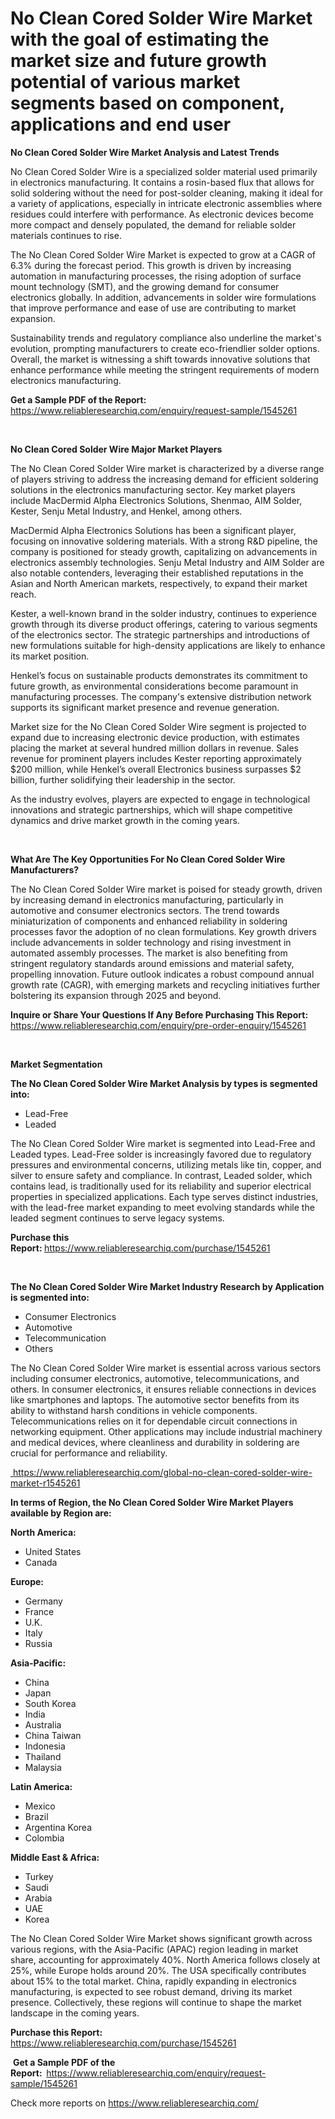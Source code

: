 <p><h1>No Clean Cored Solder Wire Market with the goal of estimating the market size and future growth potential of various market segments based on component, applications and end user</h1></p><p><strong>No Clean Cored Solder Wire Market Analysis and Latest Trends</strong></p>
<p><p>No Clean Cored Solder Wire is a specialized solder material used primarily in electronics manufacturing. It contains a rosin-based flux that allows for solid soldering without the need for post-solder cleaning, making it ideal for a variety of applications, especially in intricate electronic assemblies where residues could interfere with performance. As electronic devices become more compact and densely populated, the demand for reliable solder materials continues to rise.</p><p>The No Clean Cored Solder Wire Market is expected to grow at a CAGR of 6.3% during the forecast period. This growth is driven by increasing automation in manufacturing processes, the rising adoption of surface mount technology (SMT), and the growing demand for consumer electronics globally. In addition, advancements in solder wire formulations that improve performance and ease of use are contributing to market expansion. </p><p>Sustainability trends and regulatory compliance also underline the market's evolution, prompting manufacturers to create eco-friendlier solder options. Overall, the market is witnessing a shift towards innovative solutions that enhance performance while meeting the stringent requirements of modern electronics manufacturing.</p></p>
<p><strong>Get a Sample PDF of the Report:&nbsp;</strong> <a href="https://www.reliableresearchiq.com/enquiry/request-sample/1545261?utm_campaign=2207&utm_medium=2&utm_source=Github&utm_content=ia&utm_term=02022025&utm_id=no-clean-cored-solder-wire">https://www.reliableresearchiq.com/enquiry/request-sample/1545261</a></p>
<p>&nbsp;</p>
<p><strong>No Clean Cored Solder Wire Major Market Players</strong></p>
<p><p>The No Clean Cored Solder Wire market is characterized by a diverse range of players striving to address the increasing demand for efficient soldering solutions in the electronics manufacturing sector. Key market players include MacDermid Alpha Electronics Solutions, Shenmao, AIM Solder, Kester, Senju Metal Industry, and Henkel, among others.</p><p>MacDermid Alpha Electronics Solutions has been a significant player, focusing on innovative soldering materials. With a strong R&D pipeline, the company is positioned for steady growth, capitalizing on advancements in electronics assembly technologies. Senju Metal Industry and AIM Solder are also notable contenders, leveraging their established reputations in the Asian and North American markets, respectively, to expand their market reach.</p><p>Kester, a well-known brand in the solder industry, continues to experience growth through its diverse product offerings, catering to various segments of the electronics sector. The strategic partnerships and introductions of new formulations suitable for high-density applications are likely to enhance its market position.</p><p>Henkel’s focus on sustainable products demonstrates its commitment to future growth, as environmental considerations become paramount in manufacturing processes. The company's extensive distribution network supports its significant market presence and revenue generation.</p><p>Market size for the No Clean Cored Solder Wire segment is projected to expand due to increasing electronic device production, with estimates placing the market at several hundred million dollars in revenue. Sales revenue for prominent players includes Kester reporting approximately $200 million, while Henkel’s overall Electronics business surpasses $2 billion, further solidifying their leadership in the sector.</p><p>As the industry evolves, players are expected to engage in technological innovations and strategic partnerships, which will shape competitive dynamics and drive market growth in the coming years.</p></p>
<p>&nbsp;</p>
<p><strong>What Are The Key Opportunities For No Clean Cored Solder Wire Manufacturers?</strong></p>
<p><p>The No Clean Cored Solder Wire market is poised for steady growth, driven by increasing demand in electronics manufacturing, particularly in automotive and consumer electronics sectors. The trend towards miniaturization of components and enhanced reliability in soldering processes favor the adoption of no clean formulations. Key growth drivers include advancements in solder technology and rising investment in automated assembly processes. The market is also benefiting from stringent regulatory standards around emissions and material safety, propelling innovation. Future outlook indicates a robust compound annual growth rate (CAGR), with emerging markets and recycling initiatives further bolstering its expansion through 2025 and beyond.</p></p>
<p><strong>Inquire or Share Your Questions If Any Before Purchasing This Report:</strong> <a href="https://www.reliableresearchiq.com/enquiry/pre-order-enquiry/1545261?utm_campaign=2207&utm_medium=2&utm_source=Github&utm_content=ia&utm_term=02022025&utm_id=no-clean-cored-solder-wire">https://www.reliableresearchiq.com/enquiry/pre-order-enquiry/1545261</a></p>
<p>&nbsp;</p>
<p><strong>Market Segmentation</strong></p>
<p><strong>The No Clean Cored Solder Wire Market Analysis by types is segmented into:</strong></p>
<p><ul><li>Lead-Free</li><li>Leaded</li></ul></p>
<p><p>The No Clean Cored Solder Wire market is segmented into Lead-Free and Leaded types. Lead-Free solder is increasingly favored due to regulatory pressures and environmental concerns, utilizing metals like tin, copper, and silver to ensure safety and compliance. In contrast, Leaded solder, which contains lead, is traditionally used for its reliability and superior electrical properties in specialized applications. Each type serves distinct industries, with the lead-free market expanding to meet evolving standards while the leaded segment continues to serve legacy systems.</p></p>
<p><strong>Purchase this Report:&nbsp;</strong><a href="https://www.reliableresearchiq.com/purchase/1545261?utm_campaign=2207&utm_medium=2&utm_source=Github&utm_content=ia&utm_term=02022025&utm_id=no-clean-cored-solder-wire">https://www.reliableresearchiq.com/purchase/1545261</a></p>
<p>&nbsp;</p>
<p><strong>The No Clean Cored Solder Wire Market Industry Research by Application is segmented into:</strong></p>
<p><ul><li>Consumer Electronics</li><li>Automotive</li><li>Telecommunication</li><li>Others</li></ul></p>
<p><p>The No Clean Cored Solder Wire market is essential across various sectors including consumer electronics, automotive, telecommunications, and others. In consumer electronics, it ensures reliable connections in devices like smartphones and laptops. The automotive sector benefits from its ability to withstand harsh conditions in vehicle components. Telecommunications relies on it for dependable circuit connections in networking equipment. Other applications may include industrial machinery and medical devices, where cleanliness and durability in soldering are crucial for performance and reliability.</p></p>
<p><a href="https://www.reliableresearchiq.com/global-no-clean-cored-solder-wire-market-r1545261?utm_campaign=2207&utm_medium=2&utm_source=Github&utm_content=ia&utm_term=02022025&utm_id=no-clean-cored-solder-wire">&nbsp;https://www.reliableresearchiq.com/global-no-clean-cored-solder-wire-market-r1545261</a></p>
<p><strong>In terms of Region, the No Clean Cored Solder Wire Market Players available by Region are:</strong></p>
<p>
    <p> <strong> North America: </strong>
        <ul>
            <li>United States</li>
            <li>Canada</li>
        </ul>
        </p> 
    <p> <strong> Europe: </strong>
        <ul>
            <li>Germany</li>
            <li>France</li>
            <li>U.K.</li>
            <li>Italy</li>
            <li>Russia</li>
        </ul>
        </p> 
    <p> <strong> Asia-Pacific: </strong>
        <ul>
            <li>China</li>
            <li>Japan</li>
            <li>South Korea</li>
            <li>India</li>
            <li>Australia</li>
            <li>China Taiwan</li>
            <li>Indonesia</li>
            <li>Thailand</li>
            <li>Malaysia</li>
        </ul>
        </p> 
    <p> <strong> Latin America: </strong>
        <ul>
            <li>Mexico</li>
            <li>Brazil</li>
            <li>Argentina Korea</li>
            <li>Colombia</li>
        </ul>
        </p> 
    <p> <strong> Middle East & Africa: </strong>
        <ul>
            <li>Turkey</li>
            <li>Saudi</li>
            <li>Arabia</li>
            <li>UAE</li>
            <li>Korea</li>
        </ul>
    </p>
    </p>
<p><p>The No Clean Cored Solder Wire Market shows significant growth across various regions, with the Asia-Pacific (APAC) region leading in market share, accounting for approximately 40%. North America follows closely at 25%, while Europe holds around 20%. The USA specifically contributes about 15% to the total market. China, rapidly expanding in electronics manufacturing, is expected to see robust demand, driving its market presence. Collectively, these regions will continue to shape the market landscape in the coming years.</p></p>
<p><strong>Purchase this Report: </strong><a href="https://www.reliableresearchiq.com/purchase/1545261?utm_campaign=2207&utm_medium=2&utm_source=Github&utm_content=ia&utm_term=02022025&utm_id=no-clean-cored-solder-wire">https://www.reliableresearchiq.com/purchase/1545261</a></p>
<p>&nbsp;<strong>Get a Sample PDF of the Report:&nbsp;&nbsp;</strong><a href="https://www.reliableresearchiq.com/enquiry/request-sample/1545261?utm_campaign=2207&utm_medium=2&utm_source=Github&utm_content=ia&utm_term=02022025&utm_id=no-clean-cored-solder-wire">https://www.reliableresearchiq.com/enquiry/request-sample/1545261</a></p>
<p><strong></strong></p>
<p>Check more reports on <a href="https://www.reliableresearchiq.com/?utm_campaign=2207&utm_medium=2&utm_source=Github&utm_content=ia&utm_term=02022025&utm_id=no-clean-cored-solder-wire">https://www.reliableresearchiq.com/</a></p>